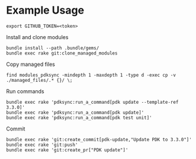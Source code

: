 # Example Usage

```
export GITHUB_TOKEN=<token>
```

Install and clone modules

```
bundle install --path .bundle/gems/
bundle exec rake git:clone_managed_modules
```

Copy managed files

```
find modules_pdksync -mindepth 1 -maxdepth 1 -type d -exec cp -v ./managed_files/.* {}/ \;
```

Run commands

```
bundle exec rake 'pdksync:run_a_command[pdk update --template-ref 3.3.0]'
bundle exec rake 'pdksync:run_a_command[pdk update]'
bundle exec rake 'pdksync:run_a_command[pdk test unit]'
```

Commit

```
bundle exec rake 'git:create_commit[pdk-update,"Update PDK to 3.3.0"]'
bundle exec rake 'git:push'
bundle exec rake 'git:create_pr["PDK update"]'
```
